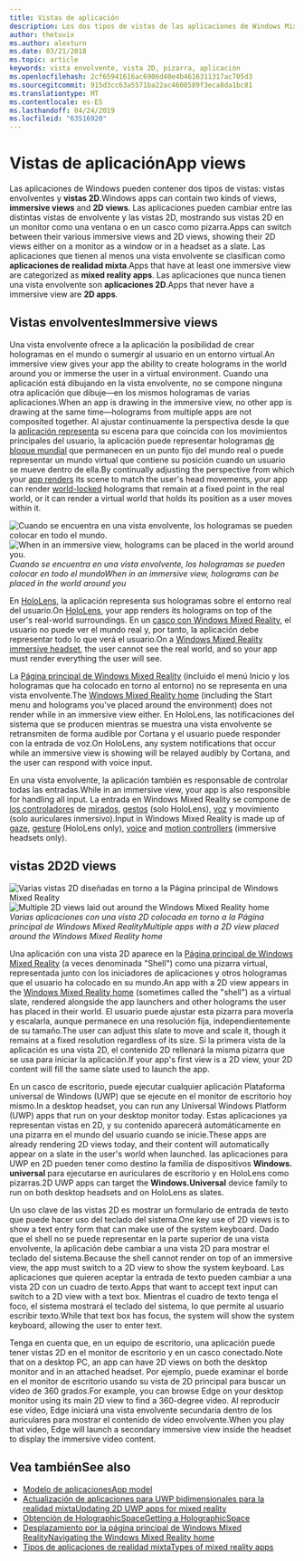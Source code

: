 ```yaml
---
title: Vistas de aplicación
description: Los dos tipos de vistas de las aplicaciones de Windows Mixed Reality son vistas envolventes y vistas 2D.
author: thetuvix
ms.author: alexturn
ms.date: 03/21/2018
ms.topic: article
keywords: vista envolvente, vista 2D, pizarra, aplicación
ms.openlocfilehash: 2cf65941616ac6906d40e4b4616311317ac705d3
ms.sourcegitcommit: 915d3cc63a5571ba22ac4608589f3eca8da1bc81
ms.translationtype: MT
ms.contentlocale: es-ES
ms.lasthandoff: 04/24/2019
ms.locfileid: "63516920"
---
```

# <a name="app-views"></a><span data-ttu-id="bb11b-104">Vistas de aplicación</span><span class="sxs-lookup"><span data-stu-id="bb11b-104">App views</span></span>

<span data-ttu-id="bb11b-105">Las aplicaciones de Windows pueden contener dos tipos de  vistas: vistas envolventes y **vistas 2D**.</span><span class="sxs-lookup"><span data-stu-id="bb11b-105">Windows apps can contain two kinds of views, **immersive views** and **2D views**.</span></span> <span data-ttu-id="bb11b-106">Las aplicaciones pueden cambiar entre las distintas vistas de envolvente y las vistas 2D, mostrando sus vistas 2D en un monitor como una ventana o en un casco como pizarra.</span><span class="sxs-lookup"><span data-stu-id="bb11b-106">Apps can switch between their various immersive views and 2D views, showing their 2D views either on a monitor as a window or in a headset as a slate.</span></span> <span data-ttu-id="bb11b-107">Las aplicaciones que tienen al menos una vista envolvente se clasifican como **aplicaciones de realidad mixta**.</span><span class="sxs-lookup"><span data-stu-id="bb11b-107">Apps that have at least one immersive view are categorized as **mixed reality apps**.</span></span> <span data-ttu-id="bb11b-108">Las aplicaciones que nunca tienen una vista envolvente son **aplicaciones 2D**.</span><span class="sxs-lookup"><span data-stu-id="bb11b-108">Apps that never have a immersive view are **2D apps**.</span></span>

## <a name="immersive-views"></a><span data-ttu-id="bb11b-109">Vistas envolventes</span><span class="sxs-lookup"><span data-stu-id="bb11b-109">Immersive views</span></span>

<span data-ttu-id="bb11b-110">Una vista envolvente ofrece a la aplicación la posibilidad de crear hologramas en el mundo o sumergir al usuario en un entorno virtual.</span><span class="sxs-lookup"><span data-stu-id="bb11b-110">An immersive view gives your app the ability to create holograms in the world around you or immerse the user in a virtual environment.</span></span> <span data-ttu-id="bb11b-111">Cuando una aplicación está dibujando en la vista envolvente, no se compone ninguna otra aplicación que dibuje&mdash;en los mismos hologramas de varias aplicaciones.</span><span class="sxs-lookup"><span data-stu-id="bb11b-111">When an app is drawing in the immersive view, no other app is drawing at the same time&mdash;holograms from multiple apps are not composited together.</span></span> <span data-ttu-id="bb11b-112">Al ajustar continuamente la perspectiva desde la que la [aplicación representa](rendering.md) su escena para que coincida con los movimientos principales del usuario, la aplicación puede representar hologramas [de bloque mundial](coordinate-systems.md) que permanecen en un punto fijo del mundo real o puede representar un mundo virtual que contiene su posición cuando un usuario se mueve dentro de ella.</span><span class="sxs-lookup"><span data-stu-id="bb11b-112">By continually adjusting the perspective from which your [app renders](rendering.md) its scene to match the user's head movements, your app can render [world-locked](coordinate-systems.md) holograms that remain at a fixed point in the real world, or it can render a virtual world that holds its position as a user moves within it.</span></span>

<span data-ttu-id="bb11b-113">![Cuando se encuentra en una vista envolvente, los hologramas se pueden colocar en todo el mundo.](images/designoverview.jpg)</span><span class="sxs-lookup"><span data-stu-id="bb11b-113">![When in an immersive view, holograms can be placed in the world around you.](images/designoverview.jpg)</span></span><br>
<span data-ttu-id="bb11b-114">*Cuando se encuentra en una vista envolvente, los hologramas se pueden colocar en todo el mundo*</span><span class="sxs-lookup"><span data-stu-id="bb11b-114">*When in an immersive view, holograms can be placed in the world around you*</span></span>

<span data-ttu-id="bb11b-115">En [HoloLens](hololens-hardware-details.md), la aplicación representa sus hologramas sobre el entorno real del usuario.</span><span class="sxs-lookup"><span data-stu-id="bb11b-115">On [HoloLens](hololens-hardware-details.md), your app renders its holograms on top of the user's real-world surroundings.</span></span> <span data-ttu-id="bb11b-116">En un [casco con Windows Mixed Reality](immersive-headset-hardware-details.md), el usuario no puede ver el mundo real y, por tanto, la aplicación debe representar todo lo que verá el usuario.</span><span class="sxs-lookup"><span data-stu-id="bb11b-116">On a [Windows Mixed Reality immersive headset](immersive-headset-hardware-details.md), the user cannot see the real world, and so your app must render everything the user will see.</span></span>

<span data-ttu-id="bb11b-117">La [Página principal de Windows Mixed Reality](navigating-the-windows-mixed-reality-home.md) (incluido el menú Inicio y los hologramas que ha colocado en torno al entorno) no se representa en una vista envolvente.</span><span class="sxs-lookup"><span data-stu-id="bb11b-117">The [Windows Mixed Reality home](navigating-the-windows-mixed-reality-home.md) (including the Start menu and holograms you've placed around the environment) does not render while in an immersive view either.</span></span> <span data-ttu-id="bb11b-118">En HoloLens, las notificaciones del sistema que se producen mientras se muestra una vista envolvente se retransmiten de forma audible por Cortana y el usuario puede responder con la entrada de voz.</span><span class="sxs-lookup"><span data-stu-id="bb11b-118">On HoloLens, any system notifications that occur while an immersive view is showing will be relayed audibly by Cortana, and the user can respond with voice input.</span></span>

<span data-ttu-id="bb11b-119">En una vista envolvente, la aplicación también es responsable de controlar todas las entradas.</span><span class="sxs-lookup"><span data-stu-id="bb11b-119">While in an immersive view, your app is also responsible for handling all input.</span></span> <span data-ttu-id="bb11b-120">La entrada en Windows Mixed Reality se compone de [los controladores](motion-controllers.md) de [mirados](gaze.md), [gestos](gestures.md) (solo HoloLens), [voz](voice-input.md) y movimiento (solo auriculares inmersivo).</span><span class="sxs-lookup"><span data-stu-id="bb11b-120">Input in Windows Mixed Reality is made up of [gaze](gaze.md), [gesture](gestures.md) (HoloLens only), [voice](voice-input.md) and [motion controllers](motion-controllers.md) (immersive headsets only).</span></span>

## <a name="2d-views"></a><span data-ttu-id="bb11b-121">vistas 2D</span><span class="sxs-lookup"><span data-stu-id="bb11b-121">2D views</span></span>

<span data-ttu-id="bb11b-122">![Varias vistas 2D diseñadas en torno a la Página principal de Windows Mixed Reality](images/teleportation-640px.png)</span><span class="sxs-lookup"><span data-stu-id="bb11b-122">![Multiple 2D views laid out around the Windows Mixed Reality home](images/teleportation-640px.png)</span></span><br>
<span data-ttu-id="bb11b-123">*Varias aplicaciones con una vista 2D colocada en torno a la Página principal de Windows Mixed Reality*</span><span class="sxs-lookup"><span data-stu-id="bb11b-123">*Multiple apps with a 2D view placed around the Windows Mixed Reality home*</span></span>

<span data-ttu-id="bb11b-124">Una aplicación con una vista 2D aparece en la [Página principal de Windows Mixed Reality](navigating-the-windows-mixed-reality-home.md) (a veces denominada "Shell") como una pizarra virtual, representada junto con los iniciadores de aplicaciones y otros hologramas que el usuario ha colocado en su mundo.</span><span class="sxs-lookup"><span data-stu-id="bb11b-124">An app with a 2D view appears in the [Windows Mixed Reality home](navigating-the-windows-mixed-reality-home.md) (sometimes called the "shell") as a virtual slate, rendered alongside the app launchers and other holograms the user has placed in their world.</span></span> <span data-ttu-id="bb11b-125">El usuario puede ajustar esta pizarra para moverla y escalarla, aunque permanece en una resolución fija, independientemente de su tamaño.</span><span class="sxs-lookup"><span data-stu-id="bb11b-125">The user can adjust this slate to move and scale it, though it remains at a fixed resolution regardless of its size.</span></span> <span data-ttu-id="bb11b-126">Si la primera vista de la aplicación es una vista 2D, el contenido 2D rellenará la misma pizarra que se usa para iniciar la aplicación.</span><span class="sxs-lookup"><span data-stu-id="bb11b-126">If your app's first view is a 2D view, your 2D content will fill the same slate used to launch the app.</span></span>

<span data-ttu-id="bb11b-127">En un casco de escritorio, puede ejecutar cualquier aplicación Plataforma universal de Windows (UWP) que se ejecute en el monitor de escritorio hoy mismo.</span><span class="sxs-lookup"><span data-stu-id="bb11b-127">In a desktop headset, you can run any Universal Windows Platform (UWP) apps that run on your desktop monitor today.</span></span> <span data-ttu-id="bb11b-128">Estas aplicaciones ya representan vistas en 2D, y su contenido aparecerá automáticamente en una pizarra en el mundo del usuario cuando se inicie.</span><span class="sxs-lookup"><span data-stu-id="bb11b-128">These apps are already rendering 2D views today, and their content will automatically appear on a slate in the user's world when launched.</span></span> <span data-ttu-id="bb11b-129">las aplicaciones para UWP en 2D pueden tener como destino la familia de dispositivos **Windows. universal** para ejecutarse en auriculares de escritorio y en HoloLens como pizarras.</span><span class="sxs-lookup"><span data-stu-id="bb11b-129">2D UWP apps can target the **Windows.Universal** device family to run on both desktop headsets and on HoloLens as slates.</span></span>

<span data-ttu-id="bb11b-130">Un uso clave de las vistas 2D es mostrar un formulario de entrada de texto que puede hacer uso del teclado del sistema.</span><span class="sxs-lookup"><span data-stu-id="bb11b-130">One key use of 2D views is to show a text entry form that can make use of the system keyboard.</span></span> <span data-ttu-id="bb11b-131">Dado que el shell no se puede representar en la parte superior de una vista envolvente, la aplicación debe cambiar a una vista 2D para mostrar el teclado del sistema.</span><span class="sxs-lookup"><span data-stu-id="bb11b-131">Because the shell cannot render on top of an immersive view, the app must switch to a 2D view to show the system keyboard.</span></span> <span data-ttu-id="bb11b-132">Las aplicaciones que quieren aceptar la entrada de texto pueden cambiar a una vista 2D con un cuadro de texto.</span><span class="sxs-lookup"><span data-stu-id="bb11b-132">Apps that want to accept text input can switch to a 2D view with a text box.</span></span> <span data-ttu-id="bb11b-133">Mientras el cuadro de texto tenga el foco, el sistema mostrará el teclado del sistema, lo que permite al usuario escribir texto.</span><span class="sxs-lookup"><span data-stu-id="bb11b-133">While that text box has focus, the system will show the system keyboard, allowing the user to enter text.</span></span>

<span data-ttu-id="bb11b-134">Tenga en cuenta que, en un equipo de escritorio, una aplicación puede tener vistas 2D en el monitor de escritorio y en un casco conectado.</span><span class="sxs-lookup"><span data-stu-id="bb11b-134">Note that on a desktop PC, an app can have 2D views on both the desktop monitor and in an attached headset.</span></span> <span data-ttu-id="bb11b-135">Por ejemplo, puede examinar el borde en el monitor de escritorio usando su vista de 2D principal para buscar un vídeo de 360 grados.</span><span class="sxs-lookup"><span data-stu-id="bb11b-135">For example, you can browse Edge on your desktop monitor using its main 2D view to find a 360-degree video.</span></span> <span data-ttu-id="bb11b-136">Al reproducir ese vídeo, Edge iniciará una vista envolvente secundaria dentro de los auriculares para mostrar el contenido de vídeo envolvente.</span><span class="sxs-lookup"><span data-stu-id="bb11b-136">When you play that video, Edge will launch a secondary immersive view inside the headset to display the immersive video content.</span></span>

## <a name="see-also"></a><span data-ttu-id="bb11b-137">Vea también</span><span class="sxs-lookup"><span data-stu-id="bb11b-137">See also</span></span>

* [<span data-ttu-id="bb11b-138">Modelo de aplicaciones</span><span class="sxs-lookup"><span data-stu-id="bb11b-138">App model</span></span>](app-model.md)
* [<span data-ttu-id="bb11b-139">Actualización de aplicaciones para UWP bidimensionales para la realidad mixta</span><span class="sxs-lookup"><span data-stu-id="bb11b-139">Updating 2D UWP apps for mixed reality</span></span>](building-2d-apps.md)
* [<span data-ttu-id="bb11b-140">Obtención de HolographicSpace</span><span class="sxs-lookup"><span data-stu-id="bb11b-140">Getting a HolographicSpace</span></span>](getting-a-holographicspace.md)
* [<span data-ttu-id="bb11b-141">Desplazamiento por la página principal de Windows Mixed Reality</span><span class="sxs-lookup"><span data-stu-id="bb11b-141">Navigating the Windows Mixed Reality home</span></span>](navigating-the-windows-mixed-reality-home.md)
* [<span data-ttu-id="bb11b-142">Tipos de aplicaciones de realidad mixta</span><span class="sxs-lookup"><span data-stu-id="bb11b-142">Types of mixed reality apps</span></span>](types-of-mixed-reality-apps.md)
